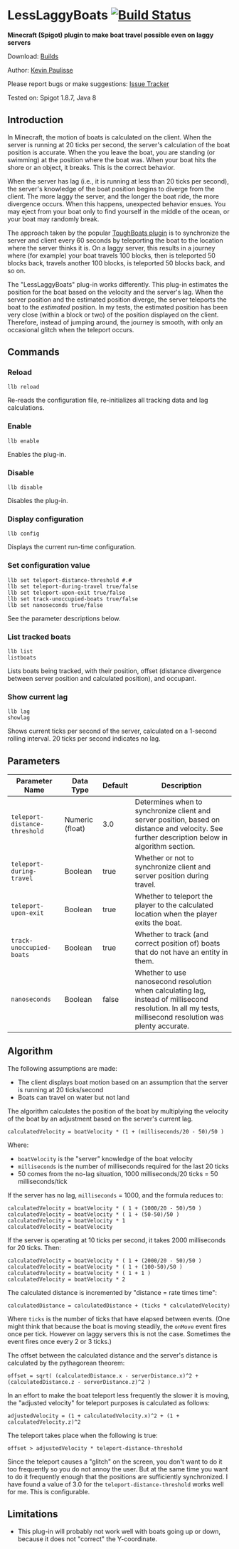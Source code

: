 # LessLaggyBoats [![Build Status](https://drone.io/github.com/kpaulisse/LessLaggyBoats/status.png)](https://drone.io/github.com/kpaulisse/LessLaggyBoats/latest)

**Minecraft (Spigot) plugin to make boat travel possible even on laggy servers**

Download: [Builds](https://drone.io/github.com/kpaulisse/LessLaggyBoats/files)

Author: [Kevin Paulisse](https://github.com/kpaulisse)

Please report bugs or make suggestions: [Issue Tracker](https://github.com/kpaulisse/LessLaggyBoats/issues)

Tested on: Spigot 1.8.7, Java 8

## Introduction

In Minecraft, the motion of boats is calculated on the client. When the server is running at 20 ticks per second, the server's calculation of the boat position is accurate. When the you leave the boat, you are standing (or swimming) at the position where the boat was. When your boat hits the shore or an object, it breaks. This is the correct behavior.

When the server has lag (i.e., it is running at less than 20 ticks per second), the server's knowledge of the boat position begins to diverge from the client. The more laggy the server, and the longer the boat ride, the more divergence occurs. When this happens, unexpected behavior ensues. You may eject from your boat only to find yourself in the middle of the ocean, or your boat may randomly break.

The approach taken by the popular [ToughBoats plugin](http://dev.bukkit.org/bukkit-plugins/toughboats/) is to synchronize the server and client every 60 seconds by teleporting the boat to the location where the server thinks it is. On a laggy server, this results in a journey where (for example) your boat travels 100 blocks, then is teleported 50 blocks back, travels another 100 blocks, is teleported 50 blocks back, and so on.

The "LessLaggyBoats" plug-in works differently. This plug-in estimates the position for the boat based on the velocity and the server's lag. When the server position and the estimated position diverge, the server teleports the boat to the *estimated* position. In my tests, the estimated position has been very close (within a block or two) of the position displayed on the client. Therefore, instead of jumping around, the journey is smooth, with only an occasional glitch when the teleport occurs.

## Commands

### Reload

    llb reload

Re-reads the configuration file, re-initializes all tracking data and lag calculations.

### Enable

    llb enable

Enables the plug-in.

### Disable

    llb disable

Disables the plug-in.

### Display configuration

    llb config

Displays the current run-time configuration.

### Set configuration value

    llb set teleport-distance-threshold #.#
    llb set teleport-during-travel true/false
    llb set teleport-upon-exit true/false
    llb set track-unoccupied-boats true/false
    llb set nanoseconds true/false

See the parameter descriptions below.

### List tracked boats

    llb list
    listboats

Lists boats being tracked, with their position, offset (distance divergence between server position and calculated position), and occupant.

### Show current lag

    llb lag
    showlag

Shows current ticks per second of the server, calculated on a 1-second rolling interval. 20 ticks per second indicates no lag.

## Parameters

| Parameter Name  | Data Type  | Default  | Description  |
|-----------------|------------|----------|--------------|
| `teleport-distance-threshold` | Numeric (float) | 3.0 | Determines when to synchronize client and server position, based on distance and velocity. See further description below in algorithm section. |
| `teleport-during-travel` | Boolean | true | Whether or not to synchronize client and server position during travel. |
| `teleport-upon-exit` | Boolean | true | Whether to teleport the player to the calculated location when the player exits the boat. |
| `track-unoccupied-boats` | Boolean | true | Whether to track (and correct position of) boats that do not have an entity in them. |
| `nanoseconds` | Boolean | false | Whether to use nanosecond resolution when calculating lag, instead of millisecond resolution. In all my tests, millisecond resolution was plenty accurate. |

## Algorithm

The following assumptions are made:

* The client displays boat motion based on an assumption that the server is running at 20 ticks/second
* Boats can travel on water but not land

The algorithm calculates the position of the boat by multiplying the velocity of the boat by an adjustment based on the server's current lag.

    calculatedVelocity = boatVelocity * (1 + (milliseconds/20 - 50)/50 )

Where:

* `boatVelocity` is the "server" knowledge of the boat velocity
* `milliseconds` is the number of milliseconds required for the last 20 ticks
* 50 comes from the no-lag situation, 1000 milliseconds/20 ticks = 50 milliseconds/tick

If the server has no lag, `milliseconds` = 1000, and the formula reduces to:

    calculatedVelocity = boatVelocity * ( 1 + (1000/20 - 50)/50 )
    calculatedVelocity = boatVelocity * ( 1 + (50-50)/50 )
    calculatedVelocity = boatVelocity * 1
    calculatedVelocity = boatVelocity

If the server is operating at 10 ticks per second, it takes 2000 milliseconds for 20 ticks. Then:

    calculatedVelocity = boatVelocity * ( 1 + (2000/20 - 50)/50 )
    calculatedVelocity = boatVelocity * ( 1 + (100-50)/50 )
    calculatedVelocity = boatVelocity * ( 1 + 1 )
    calculatedVelocity = boatVelocity * 2

The calculated distance is incremented by "distance = rate times time":

    calculatedDistance = calculatedDistance + (ticks * calculatedVelocity)

Where `ticks` is the number of ticks that have elapsed between events. (One might think that because the boat is moving steadily, the `onMove` event fires once per tick. However on laggy servers this is not the case. Sometimes the event fires once every 2 or 3 ticks.)

The offset between the calculated distance and the server's distance is calculated by the pythagorean theorem:

    offset = sqrt( (calculatedDistance.x - serverDistance.x)^2 + (calculatedDistance.z - serverDistance.z)^2 )

In an effort to make the boat teleport less frequently the slower it is moving, the "adjusted velocity" for teleport purposes is calculated as follows:

    adjustedVelocity = (1 + calculatedVelocity.x)^2 + (1 + calculatedVelocity.z)^2

The teleport takes place when the following is true:

    offset > adjustedVelocity * teleport-distance-threshold

Since the teleport causes a "glitch" on the screen, you don't want to do it too frequently so you do not annoy the user. But at the same time you want to do it frequently enough that the positions are sufficiently synchronized. I have found a value of 3.0 for the `teleport-distance-threshold` works well for me. This is configurable.

## Limitations

* This plug-in will probably not work well with boats going up or down, because it does not "correct" the Y-coordinate.

